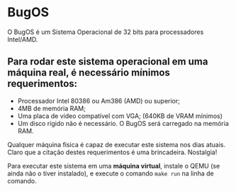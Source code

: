 # BugOS

O BugOS é um Sistema Operacional de 32 bits para processadores Intel/AMD. 

## Para rodar este sistema operacional em uma máquina real, é necessário mínimos requerimentos:
  - Processador Intel 80386 ou Am386 (AMD) ou superior;
  - 4MB de memória RAM;
  - Uma placa de vídeo compatível com VGA; (640KB de VRAM mínimos)
  - Um disco rígido não é necessário. O BugOS será carregado na memória RAM.
  
Qualquer máquina física é capaz de executar este sistema nos dias atuais. Claro que a citação destes requerimentos é uma brincadeira. Nostalgia!

Para executar este sistema em uma **máquina virtual**, instale o QEMU (se ainda não o tiver instalado), e execute o comando
`make run` na linha de comando.

